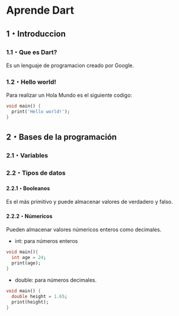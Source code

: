 # Aprende Dart
## 1・Introduccion
### 1.1・Que es Dart?
Es un lenguaje de programacion creado por Google.
### 1.2・Hello world!
Para realizar un Hola Mundo es el siguiente codigo:
```dart
void main() {
  print('Hello world!');
}
```
## 2・Bases de la programación
### 2.1・Variables
### 2.2・Tipos de datos
#### 2.2.1・Booleanos
Es el más primitivo y puede almacenar valores de verdadero y falso.
#### 2.2.2・Númericos
Pueden almacenar valores númericos enteros como decimales.
- int: para números enteros
```dart
void main(){
  int age = 24;
  print(age);
}
```
- double: para números decimales.
```dart
void main() {
  double height = 1.65;
  print(height);
}
```
